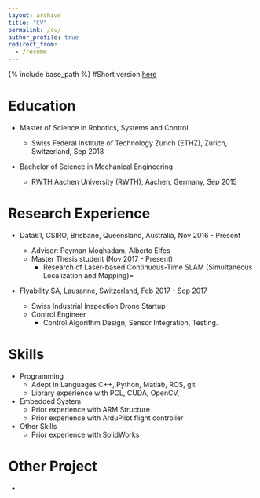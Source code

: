```yaml
---
layout: archive
title: "CV"
permalink: /cv/
author_profile: true
redirect_from:
  - /resume
---
```


{% include base_path %}
#Short version [here](http://copark86.github.io/files/CV_Chanoh_Park.pdf)

Education
======


* Master of Science in Robotics, Systems and Control
  * Swiss Federal Institute of Technology Zurich (ETHZ), Zurich, Switzerland, Sep 2018

* Bachelor of Science in Mechanical Engineering
  * RWTH Aachen University (RWTH), Aachen, Germany, Sep 2015





Research Experience
======
* Data61, CSIRO, Brisbane, Queensland, Australia, Nov 2016 - Present
  * Advisor: Peyman Moghadam, Alberto Elfes
  * Master Thesis student (Nov 2017 - Present)
    * Research of Laser-based Continuous-Time SLAM (Simultaneous Localization and Mapping)=

* Flyability SA, Lausanne, Switzerland, Feb 2017 - Sep 2017
  * Swiss Industrial Inspection Drone Startup 
  * Control Engineer 
    * Control Algorithm Design, Sensor Integration, Testing.


  
Skills
======
* Programming
  * Adept in Languages C++, Python, Matlab, ROS, git
  * Library experience with PCL, CUDA, OpenCV, 
* Embedded System
  * Prior experience with ARM Structure
  * Prior experience with ArduPilot flight controller 
* Other Skills
  * Prior experience with SolidWorks
  
Other Project   
======
* 



